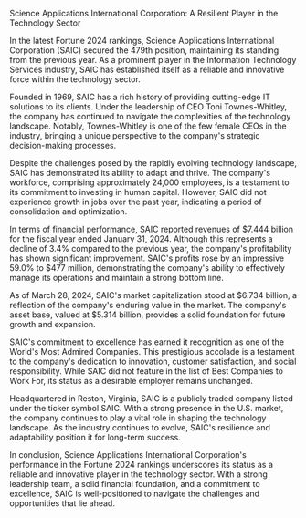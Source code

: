 Science Applications International Corporation: A Resilient Player in the Technology Sector

In the latest Fortune 2024 rankings, Science Applications International Corporation (SAIC) secured the 479th position, maintaining its standing from the previous year. As a prominent player in the Information Technology Services industry, SAIC has established itself as a reliable and innovative force within the technology sector.

Founded in 1969, SAIC has a rich history of providing cutting-edge IT solutions to its clients. Under the leadership of CEO Toni Townes-Whitley, the company has continued to navigate the complexities of the technology landscape. Notably, Townes-Whitley is one of the few female CEOs in the industry, bringing a unique perspective to the company's strategic decision-making processes.

Despite the challenges posed by the rapidly evolving technology landscape, SAIC has demonstrated its ability to adapt and thrive. The company's workforce, comprising approximately 24,000 employees, is a testament to its commitment to investing in human capital. However, SAIC did not experience growth in jobs over the past year, indicating a period of consolidation and optimization.

In terms of financial performance, SAIC reported revenues of $7.444 billion for the fiscal year ended January 31, 2024. Although this represents a decline of 3.4% compared to the previous year, the company's profitability has shown significant improvement. SAIC's profits rose by an impressive 59.0% to $477 million, demonstrating the company's ability to effectively manage its operations and maintain a strong bottom line.

As of March 28, 2024, SAIC's market capitalization stood at $6.734 billion, a reflection of the company's enduring value in the market. The company's asset base, valued at $5.314 billion, provides a solid foundation for future growth and expansion.

SAIC's commitment to excellence has earned it recognition as one of the World's Most Admired Companies. This prestigious accolade is a testament to the company's dedication to innovation, customer satisfaction, and social responsibility. While SAIC did not feature in the list of Best Companies to Work For, its status as a desirable employer remains unchanged.

Headquartered in Reston, Virginia, SAIC is a publicly traded company listed under the ticker symbol SAIC. With a strong presence in the U.S. market, the company continues to play a vital role in shaping the technology landscape. As the industry continues to evolve, SAIC's resilience and adaptability position it for long-term success.

In conclusion, Science Applications International Corporation's performance in the Fortune 2024 rankings underscores its status as a reliable and innovative player in the technology sector. With a strong leadership team, a solid financial foundation, and a commitment to excellence, SAIC is well-positioned to navigate the challenges and opportunities that lie ahead.